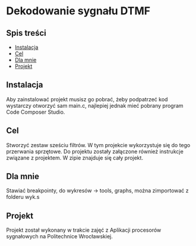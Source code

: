 # Dekodowanie sygnału DTMF

## Spis treści 
- [Instalacja](#instalacja)
- [Cel](#cel)
- [Dla mnie](#dla_mnie)
- [Projekt](#projekt)

## Instalacja

Aby zainstalować projekt musisz go pobrać, żeby podpatrzeć kod wystarczy otworzyć sam main.c, najlepiej jednak mieć pobrany program Code Composer Studio.

## Cel
Stworzyć zestaw sześciu filtrów. W tym projekcie wykorzystuje się do tego przerwania sprzętowe. Do projektu zostały załączone również instrukcje związane z projektem. W zipie znajduje się cały projekt.

## Dla mnie
Stawiać breakpointy, do wykresów -> tools, graphs, można zimportować z folderu wyk.s

## Projekt
Projekt został wykonany w trakcie zajęć z Aplikacji procesorów sygnałowych na Politechnice Wrocławskiej.
